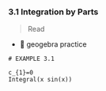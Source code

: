 ### 3.1 Integration by Parts

> Read

- 🎯 geogebra practice 

```
# EXAMPLE 3.1

c_{1}=0
Integral(x sin(x))
```
